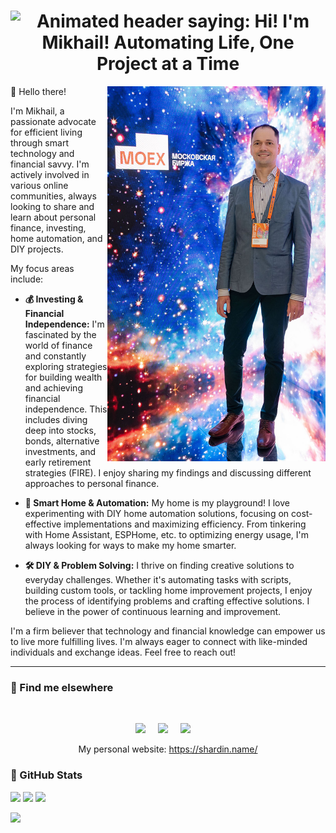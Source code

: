 <h1 align="center">  
  <img src="https://readme-typing-svg.demolab.com?font=Fira+Code&weight=600&pause=1000&color=36D399¢er=true&vCenter=true&width=435&lines=Hi!+I'm+Mikhail!+%F0%9F%91%8B;Automating+Life,+One+Project+at+a+Time" alt="Animated header saying: Hi! I'm Mikhail! Automating Life, One Project at a Time" />
</h1>

<img src="images/2024_10_Smartlab.jpg" align="right" height="600" alt="My" />

👋 Hello there!

I'm Mikhail, a passionate advocate for efficient living through smart technology and financial savvy.  I'm actively involved in various online communities, always looking to share and learn about personal finance, investing, home automation, and DIY projects.

My focus areas include:

* **💰  Investing & Financial Independence:**  I'm fascinated by the world of finance and constantly exploring strategies for building wealth and achieving financial independence. This includes diving deep into stocks, bonds, alternative investments, and early retirement strategies (FIRE).  I enjoy sharing my findings and discussing different approaches to personal finance.

* **🏡 Smart Home & Automation:** My home is my playground! I love experimenting with DIY home automation solutions, focusing on cost-effective implementations and maximizing efficiency.  From tinkering with Home Assistant, ESPHome, etc. to optimizing energy usage, I'm always looking for ways to make my home smarter.

* **🛠️ DIY & Problem Solving:** I thrive on finding creative solutions to everyday challenges.  Whether it's automating tasks with scripts, building custom tools, or tackling home improvement projects, I enjoy the process of identifying problems and crafting effective solutions.  I believe in the power of continuous learning and improvement.


I'm a firm believer that technology and financial knowledge can empower us to live more fulfilling lives. I'm always eager to connect with like-minded individuals and exchange ideas.  Feel free to reach out!

---

### 🔗 Find me elsewhere

<br />
<p align="center">
    <a href="https://t.me/empenoso"><img src="https://api.iconify.design/simple-icons/telegram.svg?height=42"></a>
    &nbsp;&nbsp;&nbsp;
    <a href="https://vk.com/shardin_name"><img src="https://api.iconify.design/simple-icons/vk.svg?height=42"></a>
    &nbsp;&nbsp;&nbsp;
    <a href="https://www.strava.com/athletes/shardin_name"><img src="https://api.iconify.design/simple-icons/strava.svg?height=42"></a>
    &nbsp;&nbsp;&nbsp;
</p>
<p align="center">
My personal website: <a href="https://shardin.name/">https://shardin.name/</a><br>
</p>

### :star2: GitHub Stats

![](https://github-profile-summary-cards.vercel.app/api/cards/profile-details?username=empenoso&theme=solarized_dark)
![](https://github-profile-summary-cards.vercel.app/api/cards/repos-per-language?username=empenoso&theme=solarized_dark)
![](https://github-profile-summary-cards.vercel.app/api/cards/stats?username=empenoso&theme=solarized_dark)

<p align="left"> <img src="https://komarev.com/ghpvc/?username=empenoso"/> </p>
